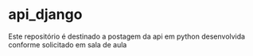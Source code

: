 # api_django
Este repositório é destinado a postagem da api em python desenvolvida conforme solicitado em sala de aula
